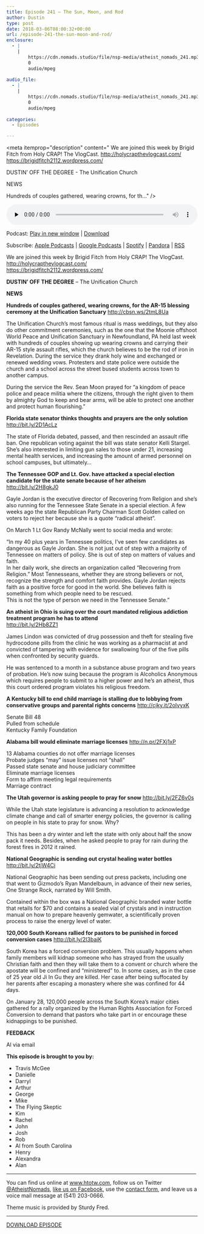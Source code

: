 ```yaml
---
title: Episode 241 – The Sun, Moon, and Rod
author: Dustin
type: post
date: 2018-03-06T08:00:32+00:00
url: /episode-241-the-sun-moon-and-rod/
enclosure:
  - |
    |
        https://cdn.nomads.studio/file/nsp-media/atheist_nomads_241.mp3
        0
        audio/mpeg
        
audio_file:
  - |
    |
        https://cdn.nomads.studio/file/nsp-media/atheist_nomads_241.mp3
        0
        audio/mpeg
        
categories:
  - Episodes

---
```

<div itemscope itemtype="http://schema.org/AudioObject">
  <meta itemprop="name" content="Episode 241 &#8211; The Sun, Moon, and Rod" />
  
  <meta itemprop="uploadDate" content="2018-03-06T01:00:32-07:00" />
  
  <meta itemprop="encodingFormat" content="audio/mpeg" />
  
  <meta itemprop="description" content="
We are joined this week by Brigid Fitch from Holy CRAP! The VlogCast.
http://holycrapthevlogcast.com/
https://brigidfitch2112.wordpress.com/

DUSTIN’ OFF THE DEGREE - The Unification Church

NEWS

Hundreds of couples gathered, wearing crowns, for th..." />
  
  <meta itemprop="contentUrl" content="https://dts.podtrac.com/redirect.mp3/cdn.nomads.studio/file/nsp-media/atheist_nomads_241.mp3" />
  </p> 
  
  <div class="powerpress_player" id="powerpress_player_8504">
    <audio class="wp-audio-shortcode" id="audio-1694-248" preload="none" style="width: 100%;" controls="controls"><source type="audio/mpeg" src="https://dts.podtrac.com/redirect.mp3/cdn.nomads.studio/file/nsp-media/atheist_nomads_241.mp3?_=248" /><a href="https://dts.podtrac.com/redirect.mp3/cdn.nomads.studio/file/nsp-media/atheist_nomads_241.mp3">https://dts.podtrac.com/redirect.mp3/cdn.nomads.studio/file/nsp-media/atheist_nomads_241.mp3</a></audio>
  </div>
</div>

<p class="powerpress_links powerpress_links_mp3">
  Podcast: <a href="https://dts.podtrac.com/redirect.mp3/cdn.nomads.studio/file/nsp-media/atheist_nomads_241.mp3" class="powerpress_link_pinw" target="_blank" title="Play in new window" onclick="return powerpress_pinw('https://htotw.com/?powerpress_pinw=1694-podcast');" rel="nofollow">Play in new window</a> | <a href="https://dts.podtrac.com/redirect.mp3/cdn.nomads.studio/file/nsp-media/atheist_nomads_241.mp3" class="powerpress_link_d" title="Download" rel="nofollow" download="atheist_nomads_241.mp3">Download</a>
</p>

<p class="powerpress_links powerpress_subscribe_links">
  Subscribe: <a href="https://podcasts.apple.com/us/podcast/humanists-take-on-the-world/id530050098?mt=2&ls=1" class="powerpress_link_subscribe powerpress_link_subscribe_itunes" target="_blank" title="Subscribe on Apple Podcasts" rel="nofollow">Apple Podcasts</a> | <a href="https://www.google.com/podcasts?feed=aHR0cDovL2F0aGVpc3Rub21hZHMubGlic3luLmNvbS9yc3M%3D" class="powerpress_link_subscribe powerpress_link_subscribe_googleplay" target="_blank" title="Subscribe on Google Podcasts" rel="nofollow">Google Podcasts</a> | <a href="https://open.spotify.com/show/3LzK2xZGike6Tc1GEMtMbr?si=LieN9SNuTpq96smuaUsH8A" class="powerpress_link_subscribe powerpress_link_subscribe_spotify" target="_blank" title="Subscribe on Spotify" rel="nofollow">Spotify</a> | <a href="https://www.pandora.com/podcast/atheist-nomads/PC:10122?corr=62071012&part=ug" class="powerpress_link_subscribe powerpress_link_subscribe_pandora" target="_blank" title="Subscribe on Pandora" rel="nofollow">Pandora</a> | <a href="https://htotw.com/feed/podcast/" class="powerpress_link_subscribe powerpress_link_subscribe_rss" target="_blank" title="Subscribe via RSS" rel="nofollow">RSS</a>
</p>

<center>
</center>

  
We are joined this week by Brigid Fitch from Holy CRAP! The VlogCast.  
<http://holycrapthevlogcast.com/>  
<https://brigidfitch2112.wordpress.com/>

**DUSTIN’ OFF THE DEGREE** &#8211; The Unification Church

**NEWS**

**Hundreds of couples gathered, wearing crowns, for the AR-15 blessing ceremony at the Unification Sanctuary** <a href="http://cbsn.ws/2tmL8Ua" target="_blank" rel="noopener">http://cbsn.ws/2tmL8Ua</a>

The Unification Church’s most famous ritual is mass weddings, but they also do other commitment ceremonies, such as the one that the Moonie offshoot World Peace and Unification Sanctuary in Newfoundland, PA held last week with hundreds of couples showing up wearing crowns and carrying their AR-15 style assault rifles, which the church believes to be the rod of iron in Revelation. During the service they drank holy wine and exchanged or renewed wedding vows. Protesters and state police were outside the church and a school across the street bused students across town to another campus.

During the service the Rev. Sean Moon prayed for “a kingdom of peace police and peace militia where the citizens, through the right given to them by almighty God to keep and bear arms, will be able to protect one another and protect human flourishing.&#8221;

**Florida state senator thinks thoughts and prayers are the only solution** <a href="http://bit.ly/2D1AcLz" target="_blank" rel="noopener">http://bit.ly/2D1AcLz</a>

The state of Florida debated, passed, and then rescinded an assault rifle ban. One republican voting against the bill was state senator Kelli Stargel. She’s also interested in limiting gun sales to those under 21, increasing mental health services, and increasing the amount of armed personnel on school campuses, but ultimately…

**The Tennessee GOP and Lt. Gov. have attacked a special election candidate for the state senate because of her atheism** <a href="http://bit.ly/2H8gkJ0" target="_blank" rel="noopener">http://bit.ly/2H8gkJ0</a>

Gayle Jordan is the executive director of Recovering from Religion and she’s also running for the Tennessee State Senate in a special election. A few weeks ago the state Republican Party Chairman Scott Golden called on voters to reject her because she is a quote “radical atheist”.

On March 1 Lt Gov Randy McNally went to social media and wrote:

&#8220;In my 40 plus years in Tennessee politics, I’ve seen few candidates as dangerous as Gayle Jordan. She is not just out of step with a majority of Tennessee on matters of policy. She is out of step on matters of values and faith.  
In her daily work, she directs an organization called “Recovering from Religion.” Most Tennesseans, whether they are strong believers or not, recognize the strength and comfort faith provides. Gayle Jordan rejects faith as a positive force for good in the world. She believes faith is something from which people need to be rescued.  
This is not the type of person we need in the Tennessee Senate.&#8221;

**An atheist in Ohio is suing over the court mandated religious addiction treatment program he has to attend**  
<a href="http://bit.ly/2Hb8ZZ1" target="_blank" rel="noopener">http://bit.ly/2Hb8ZZ1</a>

James Lindon was convicted of drug possession and theft for stealing five hydrocodone pills from the clinic he was working as a pharmacist at and convicted of tampering with evidence for swallowing four of the five pills when confronted by security guards.

He was sentenced to a month in a substance abuse program and two years of probation. He’s now suing because the program is Alcoholics Anonymous which requires people to submit to a higher power and he’s an atheist, thus this court ordered program violates his religious freedom.

**A Kentucky bill to end child marriage is stalling due to lobbying from conservative groups and parental rights concerns** <a href="http://cjky.it/2oIvyxK" target="_blank" rel="noopener">http://cjky.it/2oIvyxK</a>

Senate Bill 48  
Pulled from schedule  
Kentucky Family Foundation

**Alabama bill would eliminate marriage licenses** <a href="http://n.pr/2FXj1xP" target="_blank" rel="noopener">http://n.pr/2FXj1xP</a>

13 Alabama counties do not offer marriage licenses  
Probate judges “may” issue licenses not “shall”  
Passed state senate and house judiciary committee  
Eliminate marriage licenses  
Form to affirm meeting legal requirements  
Marriage contract

**The Utah governor is asking people to pray for snow** <a href="http://bit.ly/2FZ6v0s" target="_blank" rel="noopener">http://bit.ly/2FZ6v0s</a>

While the Utah state legislature is advancing a resolution to acknowledge climate change and call of smarter energy policies, the governor is calling on people in his state to pray for snow. Why?

This has been a dry winter and left the state with only about half the snow pack it needs. Besides, when he asked people to pray for rain during the forest fires in 2012 it rained.

**National Geographic is sending out crystal healing water bottles** <a href="http://bit.ly/2tjW4Ci" target="_blank" rel="noopener">http://bit.ly/2tjW4Ci</a>

National Geographic has been sending out press packets, including one that went to Gizmodo’s Ryan Mandelbaum, in advance of their new series, One Strange Rock, narrated by Will Smith.

Contained within the box was a National Geographic branded water bottle that retails for $70 and contains a sealed vial of crystals and in instruction manual on how to prepare heavenly gemwater, a scientifically proven process to raise the energy level of water.

**120,000 South Koreans rallied for pastors to be punished in forced conversion cases** <a href="http://bit.ly/2I3baiK" target="_blank" rel="noopener">http://bit.ly/2I3baiK</a>

South Korea has a forced conversion problem. This usually happens when family members will kidnap someone who has strayed from the usually Christian faith and then they will take them to a convent or church where the apostate will be confined and “ministered” to. In some cases, as in the case of 25 year old Ji In Gu they are killed. Her case after being suffocated by her parents after escaping a monastery where she was confined for 44 days.

On January 28, 120,000 people across the South Korea’s major cities gathered for a rally organized by the Human Rights Association for Forced Conversion to demand that pastors who take part in or encourage these kidnappings to be punished.

**FEEDBACK**

Al via email

**This episode is brought to you by:**

* Travis McGee  
* Danielle  
* Darryl  
* Arthur  
* George  
* Mike  
* The Flying Skeptic  
* Kim  
* Rachel  
* John  
* Josh  
* Rob  
* Al from South Carolina  
* Henry  
* Alexandra  
* Alan

<hr width="500" />

You can find us online at <a href="https://www.htotw.com/" target="_blank" rel="noopener">www.htotw.com</a>, follow us on Twitter <a href="https://twitter.com/AtheistNomads" target="_blank" rel="noopener">@AtheistNomads</a>, <a href="https://htotw.com/facebook" target="_blank" rel="noopener">like us on Facebook</a>, use the [contact form](https://htotw.com/contact), and leave us a voice mail message at (541) 203-0666.

Theme music is provided by Sturdy Fred.

<hr width="”500”" />

[DOWNLOAD EPISODE][1]

 [1]: https://dts.podtrac.com/redirect.mp3/cdn.nomads.studio/file/nsp-media/atheist_nomads_241.mp3